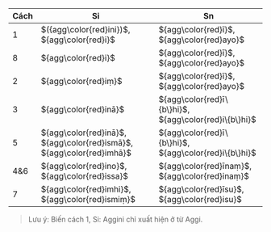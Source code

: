 | Cách | Si                                                                    | Sn                                                     |
| ---- | --------------------------------------------------------------------- | ------------------------------------------------------ |
| 1    | $({agg\color{red}ini})$, ${agg\color{red}i}$                          | ${agg\color{red}ī}$, ${agg\color{red}ayo}$             |
| 8    | ${agg\color{red}i}$                                                   | ${agg\color{red}ī}$, ${agg\color{red}ayo}$             |
| 2    | ${agg\color{red}iṃ}$                                                  | ${agg\color{red}ī}$, ${agg\color{red}ayo}$             |
| 3    | ${agg\color{red}inā}$                                                 | ${agg\color{red}ī\{b\}hi}$, ${agg\color{red}i\{b\}hi}$ |
| 5    | ${agg\color{red}inā}$, ${agg\color{red}ismā}$, ${agg\color{red}imhā}$ | ${agg\color{red}ī\{b\}hi}$, ${agg\color{red}i\{b\}hi}$ |
| 4&6  | ${agg\color{red}ino}$, ${agg\color{red}issa}$                         | ${agg\color{red}īnaṃ}$, ${agg\color{red}inaṃ}$         |
| 7    | ${agg\color{red}imhi}$, ${agg\color{red}ismiṃ}$                       | ${agg\color{red}īsu}$, ${agg\color{red}isu}$           |

> Lưu ý: Biến cách 1, Si: Aggini chỉ xuất hiện ở từ Aggi.